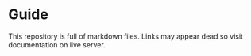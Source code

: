 # Guide

This repository is full of markdown files. Links may appear dead so visit documentation on live server.

